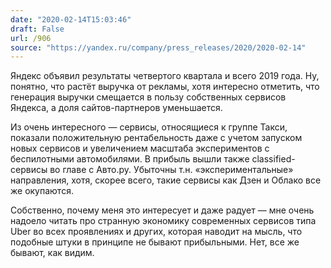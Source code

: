 ```yaml
---
date: "2020-02-14T15:03:46"
draft: False
url: /906
source: "https://yandex.ru/company/press_releases/2020/2020-02-14"
---
```


Яндекс объявил результаты четвертого квартала и всего 2019 года. Ну, понятно, что растёт выручка от рекламы, хотя интересно отметить, что генерация выручки смещается в пользу собственных сервисов Яндекса, а доля сайтов-партнеров уменьшается.

Из очень интересного — сервисы, относящиеся к группе Такси, показали положительную рентабельность даже с учетом запуском новых сервисов и увеличением масштаба экспериментов с беспилотными автомобилями. В прибыль вышли также classified-сервисы во главе с Авто.ру. Убыточны т.н. «экспериментальные» направления, хотя, скорее всего, такие сервисы как Дзен и Облако все же окупаются.

Собственно, почему меня это интересует и даже радует — мне очень надоело читать про странную экономику современных сервисов типа Uber во всех проявлениях и других, которая наводит на мысль, что подобные штуки в принципе не бывают прибыльными. Нет, все же бывают, как видим.
